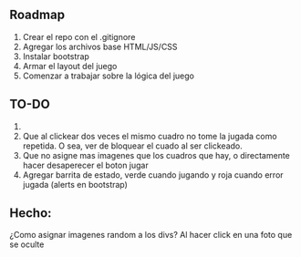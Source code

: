 ## Roadmap

1. Crear el repo con el .gitignore
2. Agregar los archivos base HTML/JS/CSS
3. Instalar bootstrap
4. Armar el layout del juego
5. Comenzar a trabajar sobre la lógica del juego


## TO-DO
1. 
2. Que al clickear dos veces el mismo cuadro no tome la jugada como repetida. O sea, ver de bloquear el cuado al ser clickeado.
3. Que no asigne mas imagenes que los cuadros que hay, o directamente hacer desaperecer el boton jugar
4. Agregar barrita de estado, verde cuando jugando y roja cuando error jugada (alerts en bootstrap)



## Hecho:
¿Como asignar imagenes random a los divs?
Al hacer click en una foto que se oculte